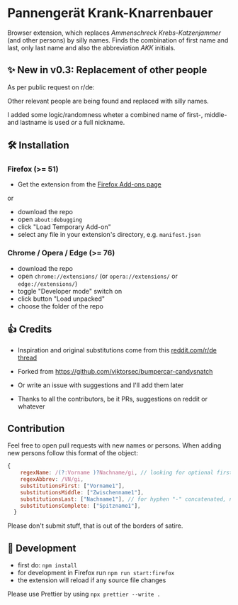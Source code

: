 # Pannengerät Krank-Knarrenbauer

Browser extension, which replaces _Ammenschreck Krebs-Katzenjammer_ (and other persons) by silly names.
Finds the combination of first name and last, only last name and also the abbreviation _AKK_ initials.

## ✨ New in v0.3: Replacement of other people

As per public request on r/de:

Other relevant people are being found and replaced with silly names.

I added some logic/randomness wheter a combined name of first-, middle- and lastname is used _or_ a full nickname.

## 🛠 Installation

### Firefox (>= 51)

- Get the extension from the [Firefox Add-ons page](https://addons.mozilla.org/en-US/firefox/addon/pannengerat-krank-knarrenbauer/)

or

- download the repo
- open `about:debugging`
- click "Load Temporary Add-on"
- select any file in your extension's directory, e.g. `manifest.json`

### Chrome / Opera / Edge (>= 76)

- download the repo
- open `chrome://extensions/` (or `opera://extensions/` or `edge://extensions/`)
- toggle "Developer mode" switch on
- click button "Load unpacked"
- choose the folder of the repo

## 👍 Credits

- Inspiration and original substitutions come from this [reddit.com/r/de thread](https://old.reddit.com/r/de/comments/cea32a/kleine_ansammlung_von_namensbausteinen_und/)

- Forked from https://github.com/viktorsec/bumpercar-candysnatch
- Or write an issue with suggestions and I'll add them later

- Thanks to all the contributors, be it PRs, suggestions on reddit or whatever

## Contribution

Feel free to open pull requests with new names or persons.
When adding new persons follow this format of the object:

```javascript
{
    regexName: /(?:Vorname )?Nachname/gi, // looking for optional firstname, lastname not optional
    regexAbbrev: /VN/gi,
    substitutionsFirst: ["Vorname1"],
    substitutionsMiddle: ["Zwischenname1"],
    substitutionsLast: ["Nachname1"], // for hyphen "-" concatenated, names add those in front of the lastname
    substitutionsComplete: ["Spitzname1"],
  }
```

Please don't submit stuff, that is out of the borders of satire.

## 🔨 Development

- first do: `npm install`
- for development in Firefox run `npm run start:firefox`
- the extension will reload if any source file changes

Please use Prettier by using `npx prettier --write .`

